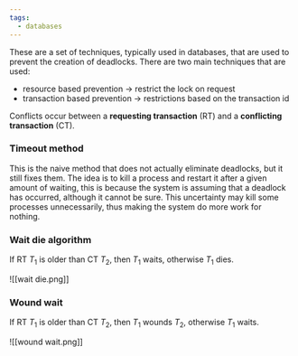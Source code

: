 ```yaml
---
tags:
  - databases
---
```

These are a set of techniques, typically used in databases, that are used to prevent the creation of deadlocks. There are two main techniques that are used:
- resource based prevention $\to$ restrict the lock on request
- transaction based prevention $\to$ restrictions based on the transaction id

Conflicts occur between a **requesting transaction** (RT) and a **conflicting transaction** (CT). 
### Timeout method

This is the naive method that does not actually eliminate deadlocks, but it still fixes them. The idea is to kill a process and restart it after a given amount of waiting, this is because the system is assuming that a deadlock has occurred, although it cannot be sure. This uncertainty may kill some processes unnecessarily, thus making the system do more work for nothing.
### Wait die algorithm

If RT  $T_{1}$ is older than CT  $T_{2}$, then $T_{1}$ waits, otherwise $T_{1}$ dies.

![[wait die.png]]
### Wound wait

If RT  $T_{1}$ is older than CT  $T_{2}$, then $T_{1}$ wounds $T_{2}$, otherwise $T_{1}$ waits.

![[wound wait.png]]